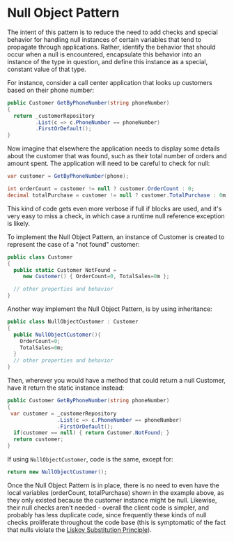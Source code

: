 # Null Object Pattern

The intent of this pattern is to reduce the need to add checks and special behavior for handling null instances of certain variables that tend to propagate through applications. Rather, identify the behavior that should occur when a null is encountered, encapsulate this behavior into an instance of the type in question, and define this instance as a special, constant value of that type. 

For instance, consider a call center application that looks up customers based on their phone number:

```csharp
public Customer GetByPhoneNumber(string phoneNumber)
{
  return _customerRepository
         .List(c => c.PhoneNumber == phoneNumber)
         .FirstOrDefault();
}
```

Now imagine that elsewhere the application needs to display some details about the customer that was found, such as their total number of orders and amount spent. The application will need to be careful to check for null:

```csharp
var customer = GetByPhoneNumber(phone);

int orderCount = customer != null ? customer.OrderCount : 0;
decimal totalPurchase = customer != null ? customer.TotalPurchase : 0m;
```

This kind of code gets even more verbose if full if blocks are used, and it's very easy to miss a check, in which case a runtime null reference exception is likely.

To implement the Null Object Pattern, an instance of Customer is created to represent the case of a "not found" customer:

```csharp
public class Customer
{
  public static Customer NotFound =
     new Customer() { OrderCount=0, TotalSales=0m };

  // other properties and behavior
}
```

Another way implement the Null Object Pattern, is by using inheritance:

```csharp
public class NullObjectCustomer : Customer
{
  public NullObjectCustomer(){
    OrderCount=0;
    TotalSales=0m;
  }
  // other properties and behavior
}
```

Then, wherever you would have a method that could return a null Customer, have it return the static instance instead:

```csharp
public Customer GetByPhoneNumber(string phoneNumber)
{
 var customer = _customerRepository
                .List(c => c.PhoneNumber == phoneNumber)
                .FirstOrDefault();
  if(customer == null) { return Customer.NotFound; }
  return customer;
}
```

If using `NullObjectCustomer`, code is the same, except for:

```csharp
return new NullObjectCustomer();
```

Once the Null Object Pattern is in place, there is no need to even have the local variables (orderCount, totalPurchase) shown in the example above, as they only existed because the customer instance might be null. Likewise, their null checks aren't needed - overall the client code is simpler, and probably has less duplicate code, since frequently these kinds of null checks proliferate throughout the code base (this is symptomatic of the fact that nulls violate the [Liskov Substitution Principle](https://github.com/pirocorp/Object-Oriented-Design/blob/main/10.%20SOLID/liskov-substitution-principle-slides.pdf)).
















